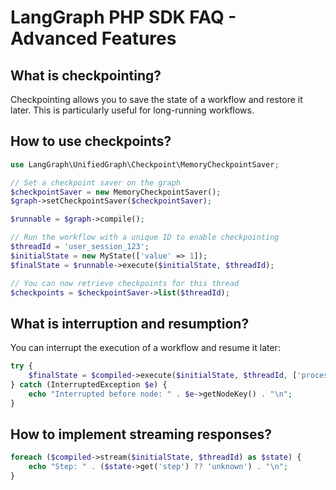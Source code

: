 # LangGraph PHP SDK FAQ - Advanced Features

## What is checkpointing?
Checkpointing allows you to save the state of a workflow and restore it later. This is particularly useful for long-running workflows.

## How to use checkpoints?
```php
use LangGraph\UnifiedGraph\Checkpoint\MemoryCheckpointSaver;

// Set a checkpoint saver on the graph
$checkpointSaver = new MemoryCheckpointSaver();
$graph->setCheckpointSaver($checkpointSaver);

$runnable = $graph->compile();

// Run the workflow with a unique ID to enable checkpointing
$threadId = 'user_session_123';
$initialState = new MyState(['value' => 1]);
$finalState = $runnable->execute($initialState, $threadId);

// You can now retrieve checkpoints for this thread
$checkpoints = $checkpointSaver->list($threadId);
```

## What is interruption and resumption?
You can interrupt the execution of a workflow and resume it later:

```php
try {
    $finalState = $compiled->execute($initialState, $threadId, ['process'], []);
} catch (InterruptedException $e) {
    echo "Interrupted before node: " . $e->getNodeKey() . "\n";
}
```

## How to implement streaming responses?
```php
foreach ($compiled->stream($initialState, $threadId) as $state) {
    echo "Step: " . ($state->get('step') ?? 'unknown') . "\n";
}
```